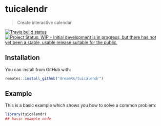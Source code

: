 # tuicalendr

> Create interactive calendar

[![Travis build status](https://travis-ci.org/dreamRs/tuicalendr.svg?branch=master)](https://travis-ci.org/dreamRs/tuicalendr)
[![Project Status: WIP – Initial development is in progress, but there has not yet been a stable, usable release suitable for the public.](https://www.repostatus.org/badges/latest/wip.svg)](https://www.repostatus.org/#wip)



## Installation

You can install from GitHub with:

``` r
remotes::install_github("dreamRs/tuicalendr")
```

## Example

This is a basic example which shows you how to solve a common problem:

``` r
library(tuicalendr)
## basic example code
```

